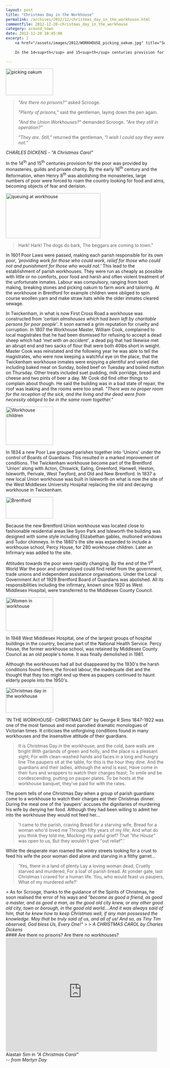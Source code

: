 ```yaml
---
layout: post
title: "Christmas Day in the Workhouse"
permalink: /archives/2012/12/christmas_day_in_the_workhouse.html
commentfile: 2012-12-20-christmas_day_in_the_workhouse
category: around_town
date: 2012-12-20 10:45:08
excerpt: |
    <a href="/assets/images/2012/WORKHOUSE_picking_oakum.jpg" title="See larger version of - picking oakum"><img src="/assets/images/2012/WORKHOUSE_picking_oakum_thumb.jpg" width="150" height="84" alt="picking oakum" class="photo right" /></a>
    
    In the 14<sup>th</sup> and 15<sup>th</sup> centuries provision for the poor was provided by monasteries, guilds and private charity. By the early 16<sup>th</sup> century and the Reformation, when Henry 8<sup>th</sup> was abolishing the monasteries, large numbers of poor were forced to roam the country looking for food and alms, becoming objects of fear and derision.

---
```


<a href="/assets/images/2012/WORKHOUSE_picking_oakum.jpg" title="See larger version of - picking oakum"><img src="/assets/images/2012/WORKHOUSE_picking_oakum_thumb.jpg" width="150" height="84" alt="picking oakum" class="photo right" /></a>

> <em>"Are there no prisons?"</em> asked Scrooge.
> 
>  <em>"Plenty of prisons,"</em> said the gentleman, laying down the pen again.
> 
>  <em>"And the Union Workhouses?"</em> demanded Scrooge. <em>"Are they still in operation?"</em>
> 
>  <em>"They are. Still,"</em> returned the gentleman, <em>"I wish I could say they were not."</em>
> 
 <cite>CHARLES DICKENS - "A Christmas Carol"</cite>

In the 14<sup>th</sup> and 15<sup>th</sup> centuries provision for the poor was provided by monasteries, guilds and private charity. By the early 16<sup>th</sup> century and the Reformation, when Henry 8<sup>th</sup> was abolishing the monasteries, large numbers of poor were forced to roam the country looking for food and alms, becoming objects of fear and derision.

<a href="/assets/images/2012/WORKHOUSE_queuing-at-workhouse.jpg" title="See larger version of -  queuing at workhouse"><img src="/assets/images/2012/WORKHOUSE_queuing-at-workhouse_thumb.jpg" width="300" height="142" alt=" queuing at workhouse" class="photo center" /></a>

> Hark! Hark! The dogs do bark,
>  The beggars are coming to town."
> 
> 
 In 1601 Poor Laws were passed, making each parish responsible for its own poor, *'providing work for those who could work, relief for those who could not and punishment for those who would not.'* This lead to the establishment of parish workhouses. They were run as cheaply as possible with little or no comforts, poor food and harsh and often violent treatment of the unfortunate inmates. Labour was compulsory, ranging from boot making, breaking stones and picking oakum to farm work and tailoring. At the workhouse in Brentford for example children were obliged to spin course woollen yarn and make straw hats while the older inmates cleared sewage.

In Twickenham, in what is now First Cross Road a workhouse was constructed from *'certain almshouses which had been left by charitable persons for poor people'*. It soon earned a grim reputation for cruelty and corruption. In 1807 the Workhouse Master, William Cook, complained to local magistrates that he had been dismissed for refusing to accept a dead sheep which had *'met with an accident'*, a dead pig that had likewise met an abrupt end and two sacks of flour that were both 40Ibs short in weight. Master Cook was reinstated and the following year he was able to tell the magistrates, who were now keeping a watchful eye on the place, that the Twickenham workhouse inmates were enjoying a plentiful and varied diet including baked meat on Sunday, boiled beef on Tuesday and boiled mutton on Thursday. Other treats included suet pudding, milk porridge, bread and cheese and two pints of beer a day. Mr Cook did find other things to complain about though. He said the building was in a bad state of repair, the roof was leaking and the rooms were too small. <em>"There was no proper room for the reception of the sick, and the living and the dead were from necessity obliged to be in the same room together."</em>

<a href="/assets/images/2012/WORKHOUSE_Workhouse_children.jpg" title="See larger version of -  Workhouse children"><img src="/assets/images/2012/WORKHOUSE_Workhouse_children_thumb.jpg" width="150" height="121" alt=" Workhouse children" class="photo right" /></a>

In 1834 a new Poor Law grouped parishes together into 'Unions' under the control of Boards of Guardians. This resulted in a marked improvement of conditions. The Twickenham workhouse become part of the Brentford 'Union' along with Acton, Chiswick, Ealing, Greenford, Hanwell, Heston, Isleworth, Perivale, West Twyford, and Old and New Brentford. In 1837 a new local Union workhouse was built in Isleworth on what is now the site of the West Middlesex University Hospital replacing the old and decaying workhouse in Twickenham.

<a href="/assets/images/2012/WORKHOUSE_Brentford.jpg" title="See larger version of -  Brentford"><img src="/assets/images/2012/WORKHOUSE_Brentford_thumb.jpg" width="150" height="68" alt=" Brentford" class="photo right" /></a>

Because the new Brentford Union workhouse was located close to fashionable residential areas like Syon Park and Isleworth the building was designed with some style including Elizabethan gables, mullioned windows and Tudor chimneys. In the 1880's the site was expanded to include a workhouse school, Percy House, for 280 workhouse children. Later an Infirmary was added to the site.

Attitudes towards the poor were rapidly changing. By the end of the 1<sup>st</sup> World War the poor and unemployed could find relief from the government, trade unions and independent assistance organisations. Under the Local Government Act of 1929 Brentford Board of Guardians was abolished. All its responsibilities including the infirmary, known since 1920 as West Middlesex Hospital, were transferred to the Middlesex County Council.

<a href="/assets/images/2012/WORKHOUSE_Women_in_workhouse.jpg" title="See larger version of - Women in workhouse"><img src="/assets/images/2012/WORKHOUSE_Women_in_workhouse_thumb.jpg" width="150" height="106" alt="Women in workhouse" class="photo right" /></a>

In 1948 West Middlesex Hospital, one of the largest groups of hospital buildings in the country, became part of the National Health Service. Percy House, the former workhouse school, was retained by Middlesex County Council as an old people's home. It was finally demolished in 1981.

Although the workhouses had all but disappeared by the 1930's the harsh conditions found there, the forced labour, the inadequate diet and the thought that they too might end up there as paupers continued to haunt elderly people into the 1950's.

<div markdown="1" class="box">
<a href="/assets/images/2012/WORKHOUSE_Christmas-day-in-the-workhouse.jpg" title="See larger version of - Christmas day in the workhouse"><img src="/assets/images/2012/WORKHOUSE_Christmas-day-in-the-workhouse_thumb.jpg" width="150" height="80" alt="Christmas day in the workhouse" class="photo left" /></a>

'IN THE WORKHOUSE- CHRISTMAS DAY' by George R Sims 1847-1922 was one of the most famous and most parodied dramatic monologues of Victorian times. It criticises the unforgiving conditions found in many workhouses and the insensitive attitude of their guardians.

> It is Christmas Day in the workhouse, and the cold, bare walls are bright
>  With garlands of green and holly, and the place is a pleasant sight;
>  For with clean-washed hands and faces in a long and hungry line
>  The paupers sit at the table, for this is the hour they dine.
>  And the guardians and their ladies, although the wind is east,
>  Have come in their furs and wrappers to watch their charges feast;
>  To smile and be condescending, putting on pauper plates.
>  To be hosts at the workhouse banquet, they've paid for with the rates.
> 
 The poem tells of one Christmas Day when a group of parish guardians come to a workhouse to watch their charges eat their Christmas dinner. During the meal one of the 'paupers' accuses the dignitaries of murdering his wife by denying her food. Although they had been willing to admit her into the workhouse they would not feed her...

> 'I came to the parish, craving
>  Bread for a starving wife,
>  Bread for a woman who'd loved me
>  Through fifty years of my life;
>  And what do you think they told me,
>  Mocking my awful grief?
>  That <em>"the House"</em> was open to us,
>  But they wouldn't give "out relief".'
> 
 While the desperate man roamed the wintry streets looking for a crust to feed his wife the poor woman died alone and starving in a filthy garret...

> 'Yes, there in a land of plenty
>  Lay a loving woman dead,
>  Cruelly starved and murdered,
>  For a loaf of parish bread.
>  At yonder gate, last Christmas
>  I craved for a human life.
>  You, who would feast us paupers,
>  What of my murdered wife?'
> 
> 

</div>
>  As for Scrooge, thanks to the guidance of the Spirits of Christmas, he soon realised the error of his ways and <em>"became as good a friend, as good a master, and as good a man, as the good old city knew, or any other good old city, town or borough, in the good old world....And it was always said of him, that he knew how to keep Christmas well, if any man possessed the knowledge. May that be truly said of us, and all of us! And so, as Tiny Tim observed, God bless Us, Every One!"</em>
> 
> <cite>A CHRISTMAS CAROL by Charles Dickens</cite>

<div markdown="1" class="box">
#### Are there no prisons? Are there no workhouses?

<iframe width="480" height="360" src="http://www.youtube-nocookie.com/embed/l6MFN8yiVc0?rel=0" frameborder="0" allowfullscreen>
</iframe>
Alastair Sim in <em>"A Christmas Carol"</em>

</div>
<cite>-- from Martyn Day</cite>
